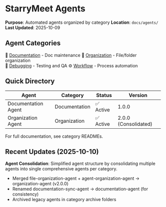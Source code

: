 # StarryMeet Agents

**Purpose**: Automated agents organized by category
**Location**: `docs/agents/`
**Last Updated**: 2025-10-09

## Agent Categories

📝 [Documentation](documentation/) - Doc maintenance
📁 [Organization](organization/) - File/folder organization  
🐛 [Debugging](debugging/) - Testing and QA
⚙️ [Workflow](workflow/) - Process automation

## Quick Directory

| Agent | Category | Status | Version |
|-------|----------|--------|---------|
| Documentation Agent | Documentation | ✅ Active | 1.0.0 |
| Organization Agent | Organization | ✅ Active | 2.0.0 (Consolidated) |

For full documentation, see category READMEs.

## Recent Updates (2025-10-10)

**Agent Consolidation**: Simplified agent structure by consolidating multiple agents into single comprehensive agents per category.
- Merged file-organization-agent + agent-organization-agent → organization-agent (v2.0.0)
- Renamed documentation-sync-agent → documentation-agent (for consistency)
- Archived legacy agents in category archive folders
